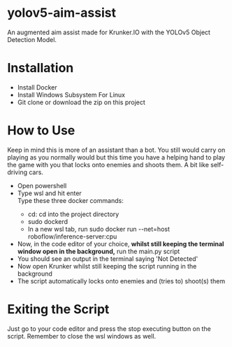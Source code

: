 # yolov5-aim-assist
An augmented aim assist made for Krunker.IO with the YOLOv5 Object Detection Model.

<h1>Installation</h1>
<ul>
  <li>Install Docker</li>
  <li>Install Windows Subsystem For Linux</li>
  <li>Git clone or download the zip on this project</li>
</ul>

<h1>How to Use</h1>
Keep in mind this is more of an assistant than a bot. You still would carry on playing as you normally would but this time you have a helping hand to play the game with you that locks onto enemies and shoots them. A bit like self-driving cars.
<ul>
  <li>Open powershell</li>
  <li>Type wsl and hit enter</li>
Type these three docker commands:
  <ul>
    <li>cd: cd into the project directory</li>
    <li>sudo dockerd</li>
    <li>In a new wsl tab, run sudo docker run --net=host roboflow/inference-server:cpu</li>
  </ul>
  <li>Now, in the code editor of your choice, <strong>whilst still keeping the terminal window open in the background,</strong> run the main.py script</li>
  <li>You should see an output in the terminal saying 'Not Detected'</li>
  <li>Now open Krunker whilst still keeping the script running in the background</li>
  <li>The script automatically locks onto enemies and (tries to) shoot(s) them</li>
</ul>

<h1>Exiting the Script</h1>
Just go to your code editor and press the stop executing button on the script. Remember to close the wsl windows as well.
